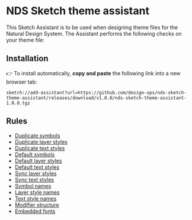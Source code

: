 # NDS Sketch theme assistant

This Sketch Assistant is to be used when designing theme files for the Natural Design System. The Assistant performs the following checks on your theme file:

## Installation

👉 To install automatically, **copy and paste** the following link into a new browser tab:

`sketch://add-assistant?url=https://github.com/design-ops/nds-sketch-theme-assistant/releases/download/v1.0.0/nds-sketch-theme-assistant-1.0.0.tgz`

## Rules

* [Duplicate symbols](./src/rules/duplicate-symbols)
* [Duplicate layer styles](./src/rules/duplicate-layer-styles)
* [Duplicate text styles](./src/rules/duplicate-text-styles)
* [Default symbols](./src/rules/default-symbols)
* [Default layer styles](./src/rules/default-layer-styles)
* [Default text styles](./src/rules/default-text-styles)
* [Sync layer styles](./src/rules/sync-layer-styles)
* [Sync text styles](./src/rules/sync-text-styles)
* [Symbol names](./src/rules/symbol-names)
* [Layer style names](./src/rules/layer-style-names)
* [Text style names](./src/rules/text-style-names)
* [Modifier structure](./src/rules/modifier-structure)
* [Embedded fonts](./src/rules/embed-fonts)
